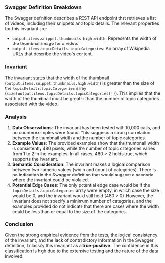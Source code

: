 ### Swagger Definition Breakdown
The Swagger definition describes a REST API endpoint that retrieves a list of videos, including their snippets and topic details. The relevant properties for this invariant are:
- `output.items.snippet.thumbnails.high.width`: Represents the width of the thumbnail image for a video.
- `output.items.topicDetails.topicCategories`: An array of Wikipedia URLs that describe the video's content.

### Invariant
The invariant states that the width of the thumbnail (`output.items.snippet.thumbnails.high.width`) is greater than the size of the `topicDetails.topicCategories` array (`size(output.items.topicDetails.topicCategories[])`). This implies that the width of the thumbnail must be greater than the number of topic categories associated with the video.

### Analysis
1. **Data Observations**: The invariant has been tested with 10,000 calls, and no counterexamples were found. This suggests a strong correlation between the thumbnail width and the number of topic categories.
2. **Example Values**: The provided examples show that the thumbnail width is consistently 480 pixels, while the number of topic categories varies from 1 to 2 in the examples. In all cases, 480 > 2 holds true, which supports the invariant.
3. **Semantic Consideration**: The invariant makes a logical comparison between two numeric values (width and count of categories). There is no indication in the Swagger definition that would suggest a scenario where the invariant could be violated.
4. **Potential Edge Cases**: The only potential edge case would be if the `topicDetails.topicCategories` array were empty, in which case the size would be 0, and the invariant would still hold (480 > 0). However, the invariant does not specify a minimum number of categories, and the examples provided do not indicate that there are cases where the width could be less than or equal to the size of the categories.

### Conclusion
Given the strong empirical evidence from the tests, the logical consistency of the invariant, and the lack of contradictory information in the Swagger definition, I classify this invariant as a **true-positive**. The confidence in this classification is high due to the extensive testing and the nature of the data involved.
